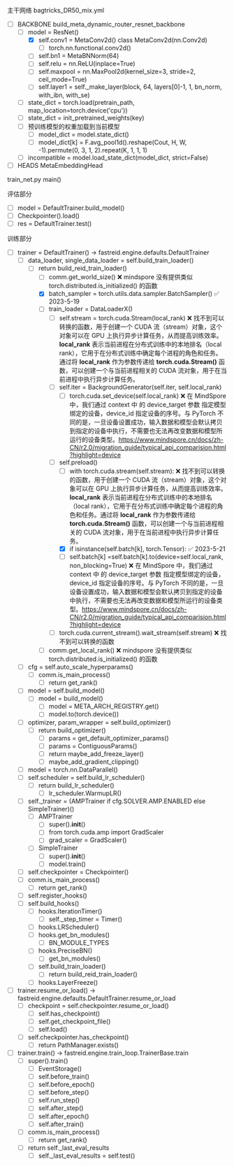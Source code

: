 主干网络 bagtricks_DR50_mix.yml

- [ ] BACKBONE build_meta_dynamic_router_resnet_backbone
  - [ ] model = ResNet()
    - [X] self.conv1 = MetaConv2d() class MetaConv2d(nn.Conv2d)
      - [ ] torch.nn.functional.conv2d()
    - [ ] self.bn1 = MetaBNNorm(64)
    - [ ] self.relu = nn.ReLU(inplace=True)
    - [ ] self.maxpool = nn.MaxPool2d(kernel_size=3, stride=2, ceil_mode=True)
    - [ ] self.layer1 = self._make_layer(block, 64, layers[0]-1, 1, bn_norm, with_ibn, with_se)
  - [ ] state_dict = torch.load(pretrain_path, map_location=torch.device('cpu'))
  - [ ] state_dict = init_pretrained_weights(key)
  - [ ] 预训练模型的权重加载到当前模型
    - [ ] model_dict = model.state_dict()
    - [ ] model_dict[k] = F.avg_pool1d().reshape(Cout, H, W, -1).permute(0, 3, 1, 2).repeat(K, 1, 1, 1)
  - [ ] incompatible = model.load_state_dict(model_dict, strict=False)
- [ ] HEADS MetaEmbeddingHead

train_net.py main()

评估部分

- [ ] model = DefaultTrainer.build_model()
- [ ] Checkpointer().load()
- [ ] res = DefaultTrainer.test()

训练部分

- [ ] trainer = DefaultTrainer() -> fastreid.engine.defaults.DefaultTrainer
  - [ ] data_loader, single_data_loader = self.build_train_loader()
    - [ ] return build_reid_train_loader()
      - [ ] comm.get_world_size() ❌ mindspore 没有提供类似 torch.distributed.is_initialized() 的函数
      - [X] batch_sampler = torch.utils.data.sampler.BatchSampler() ✅ 2023-5-19
      - [ ] train_loader = DataLoaderX()
        - [ ] self.stream = torch.cuda.Stream(local_rank) ❌ 找不到可以转换的函数，用于创建一个 CUDA 流（stream）对象，这个对象可以在 GPU 上执行异步计算任务，从而提高训练效率。**local_rank** 表示当前进程在分布式训练中的本地排名（local rank），它用于在分布式训练中确定每个进程的角色和任务。通过将 **local_rank** 作为参数传递给 **torch.cuda.Stream()** 函数，可以创建一个与当前进程相关的 CUDA 流对象，用于在当前进程中执行异步计算任务。
        - [ ] self.iter = BackgroundGenerator(self.iter, self.local_rank)
          - [ ] torch.cuda.set_device(self.local_rank) ❌ 在 MindSpore 中，我们通过 context 中 的 device_target 参数 指定模型绑定的设备，device_id 指定设备的序号。与 PyTorch 不同的是，一旦设备设置成功，输入数据和模型会默认拷贝到指定的设备中执行，不需要也无法再改变数据和模型所运行的设备类型。https://www.mindspore.cn/docs/zh-CN/r2.0/migration_guide/typical_api_comparision.html?highlight=device
        - [ ] self.preload()
          - [ ] with torch.cuda.stream(self.stream): ❌ 找不到可以转换的函数，用于创建一个 CUDA 流（stream）对象，这个对象可以在 GPU 上执行异步计算任务，从而提高训练效率。**local_rank** 表示当前进程在分布式训练中的本地排名（local rank），它用于在分布式训练中确定每个进程的角色和任务。通过将 **local_rank** 作为参数传递给 **torch.cuda.Stream()** 函数，可以创建一个与当前进程相关的 CUDA 流对象，用于在当前进程中执行异步计算任务。
          - [X] if isinstance(self.batch[k], torch.Tensor): ✅ 2023-5-21
          - [ ] self.batch[k] =self.batch[k].to(device=self.local_rank, non_blocking=True) ❌ 在 MindSpore 中，我们通过 context 中 的 device_target 参数 指定模型绑定的设备，device_id 指定设备的序号。与 PyTorch 不同的是，一旦设备设置成功，输入数据和模型会默认拷贝到指定的设备中执行，不需要也无法再改变数据和模型所运行的设备类型。https://www.mindspore.cn/docs/zh-CN/r2.0/migration_guide/typical_api_comparision.html?highlight=device
        - [ ] torch.cuda.current_stream().wait_stream(self.stream) ❌ 找不到可以转换的函数
      - [ ] comm.get_local_rank() ❌ mindspore 没有提供类似 torch.distributed.is_initialized() 的函数
  - [ ] cfg = self.auto_scale_hyperparams()
    - [ ] comm.is_main_process()
      - [ ] return get_rank()
  - [ ] model = self.build_model()
    - [ ] model = build_model()
      - [ ] model = META_ARCH_REGISTRY.get()
      - [ ] model.to(torch.device())
  - [ ] optimizer, param_wrapper = self.build_optimizer()
    - [ ] return build_optimizer()
      - [ ] params = get_default_optimizer_params()
      - [ ] params = ContiguousParams()
      - [ ] return maybe_add_freeze_layer()
      - [ ] maybe_add_gradient_clipping()
  - [ ] model = torch.nn.DataParallel()
  - [ ] self.scheduler = self.build_lr_scheduler()
    - [ ] return build_lr_scheduler()
      - [ ] lr_scheduler.WarmupLR()
  - [ ] self._trainer = (AMPTrainer if cfg.SOLVER.AMP.ENABLED else SimpleTrainer)()
    - [ ] AMPTrainer
      - [ ] super().__init__()
      - [ ] from torch.cuda.amp import GradScaler
      - [ ] grad_scaler = GradScaler()
    - [ ] SimpleTrainer
      - [ ] super().__init__()
      - [ ] model.train()
  - [ ] self.checkpointer = Checkpointer()
  - [ ] comm.is_main_process()
    - [ ] return get_rank()
  - [ ] self.register_hooks()
  - [ ] self.build_hooks()
    - [ ] hooks.IterationTimer()
      - [ ] self._step_timer = Timer()
    - [ ] hooks.LRScheduler()
    - [ ] hooks.get_bn_modules()
      - [ ] BN_MODULE_TYPES
    - [ ] hooks.PreciseBN()
      - [ ] get_bn_modules()
    - [ ] self.build_train_loader()
      - [ ] return build_reid_train_loader()
    - [ ] hooks.LayerFreeze()
- [ ] trainer.resume_or_load() -> fastreid.engine.defaults.DefaultTrainer.resume_or_load
  - [ ] checkpoint = self.checkpointer.resume_or_load()
    - [ ] self.has_checkpoint()
    - [ ] self.get_checkpoint_file()
    - [ ] self.load()
  - [ ] self.checkpointer.has_checkpoint()
    - [ ] return PathManager.exists()
- [ ] trainer.train() -> fastreid.engine.train_loop.TrainerBase.train
  - [ ] super().train()
    - [ ] EventStorage()
    - [ ] self.before_train()
    - [ ] self.before_epoch()
    - [ ] self.before_step()
    - [ ] self.run_step()
    - [ ] self.after_step()
    - [ ] self.after_epoch()
    - [ ] self.after_train()
  - [ ] comm.is_main_process()
    - [ ] return get_rank()
  - [ ] return self._last_eval_results
    - [ ] self._last_eval_results = self.test()
